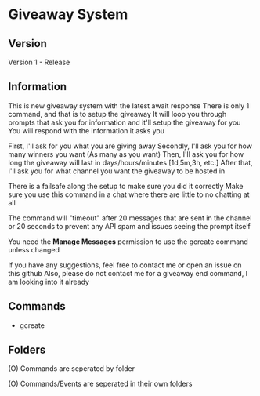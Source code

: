 # Giveaway System

## Version
Version 1 - Release

## Information
This is new giveaway system with the latest await response
There is only 1 command, and that is to setup the giveaway
It will loop you through prompts that ask you for information and it'll setup the giveaway for you
You will respond with the information it asks you

First, I'll ask for you what you are giving away
Secondly, I'll ask you for how many winners you want (As many as you want)
Then, I'll ask you for how long the giveaway will last in days/hours/minutes [1d,5m,3h, etc.]
After that, I'll ask you for what channel you want the giveaway to be hosted in

There is a failsafe along the setup to make sure you did it correctly
Make sure you use this command in a chat where there are little to no chatting at all

The command will "timeout" after 20 messages that are sent in the channel or 20 seconds to prevent any API spam and issues seeing the prompt itself

You need the **Manage Messages** permission to use the gcreate command unless changed

If you have any suggestions, feel free to contact me or open an issue on this github
Also, please do not contact me for a giveaway end command, I am looking into it already

## Commands
 - gcreate

## Folders
(O) Commands are seperated by folder

(O) Commands/Events are seperated in their own folders


